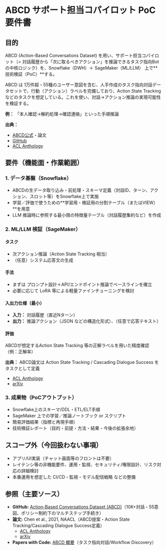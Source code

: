 # ABCD サポート担当コパイロット PoC 要件書

## 目的

ABCD (Action-Based Conversations Dataset) を用い、サポート担当コパイロット（= 対話履歴から「次に取るべきアクション」を推論できるタスク指向Botの中核ロジック）を、Snowflake（DWH）＋ SageMaker（ML/LLM） 上で**技術検証（PoC）**する。

ABCD は 1万件超・55種のユーザー意図を含む、人手作成のタスク指向対話データセットで、行動（アクション）ラベルを完備しており、Action State Tracking などのタスクを想定している。これを使い、対話→アクション推論の実現可能性を検証する。

**例：** 「本人確認→解約処理→確認連絡」といった手順推論

**出典：**
- [ABCD公式](https://github.com/asappresearch/abcd)・論文
- [GitHub](https://github.com/asappresearch/abcd)
- [ACL Anthology](https://aclanthology.org/2021.naacl-main.239/)

## 要件（機能面・作業範囲）

### 1. データ基盤（Snowflake）

- ABCDの生データ取り込み・前処理・スキーマ定義（対話ID、ターン、アクション、スロット等）をSnowflake上で実施
- 学習／評価で使うための**学習用・検証用の分割テーブル（またはVIEW）**を用意
- LLM 推論時に参照する最小限の特徴量テーブル（対話履歴集約など）を作成

### 2. ML/LLM 検証（SageMaker）

#### タスク
- 次アクション推論（Action State Tracking 相当）
- （任意）システム応答文の生成

#### 手法
- まずは プロンプト設計＋API/エンドポイント推論でベースラインを確立
- 必要に応じて LoRA 等による軽量ファインチューニングを検討

#### 入出力仕様（最小）
- **入力：** 対話履歴（直近Nターン）
- **出力：** 推論アクション（JSON などの構造化形式）、（任意で応答テキスト）

#### 評価
ABCDが想定するAction State Tracking 等の正解ラベルを用いた精度確認（例：正解率）

**出典：** ABCD論文は Action State Tracking / Cascading Dialogue Success をタスクとして定義
- [ACL Anthology](https://aclanthology.org/2021.naacl-main.239/)
- [arXiv](https://arxiv.org/abs/2104.00783)

### 3. 成果物（PoCアウトプット）

- Snowflake上のスキーマ/DDL・ETL/ELT手順
- SageMaker 上での学習／推論ノートブック or スクリプト
- 簡易評価結果（指標と再現手順）
- 技術検証レポート（目的・前提・方法・結果・今後の拡張余地）

## スコープ外（今回扱わない事項）

- アプリ/UI実装（チャット画面等のフロントは不要）
- レイテンシ等の非機能要件、運用・監視、セキュリティ/権限設計、リスク対応の詳細検討
- 本番運用を想定した CI/CD・監視・モデル配信戦略 などの整備

## 参照（主要ソース）

- **GitHub:** [Action-Based Conversations Dataset (ABCD)](https://github.com/asappresearch/abcd)（10K+対話・55意図、ポリシー制約下のマルチステップ手続き）
- **論文:** Chen et al., 2021, NAACL（ABCD提案・Action State Tracking/Cascading Dialogue Success定義）
  - [ACL Anthology](https://aclanthology.org/2021.naacl-main.239/)
  - [arXiv](https://arxiv.org/abs/2104.00783)
- **Papers with Code:** [ABCD 概要](https://paperswithcode.com/dataset/abcd)（タスク指向対話/Workflow Discovery）